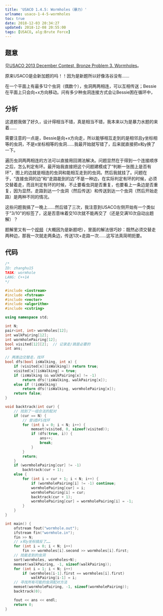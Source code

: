 ```yaml
---
title: 'USACO 1.4.5: Wormholes（暴力）'
urlname: usaco-1-4-5-wormholes
toc: true
date: 2018-12-03 20:34:27
updated: 2018-12-08 20:55:00
tags: [USACO, alg:Brute Force]
---
```


## 题意

见[USACO 2013 December Contest, Bronze Problem 3. Wormholes](http://www.usaco.org/index.php?page=viewproblem2&cpid=360)。

原来USACO是会新加题的吗！！因为是新题所以好像洛谷没有……

在一个平面上有最多12个虫洞（偶数个），虫洞两两相连，可以互相传送；Bessie在平面上只会向+x方向移动。问有多少种虫洞连接方式会让Bessie困在循环中，

## 分析

这道题我做了好久，设计得相当不错，真是相当不错，我本来以为是暴力水题的来着……

需要注意的一点是，Bessie是向+x方向走，所以能够相互走到的是相邻且y坐标相等的虫洞，不是x坐标相等的虫洞……我最开始就写错了，后来就直接把x和y换了一下。

遍历虫洞两两相连的方法可以直接用回溯法解决。问题显然在于得到一个连接顺序之后，怎么判定有环。最开始我直接把这个问题建模成了“判断一张图上是否有环”，图上的边就是相连的虫洞和能相互走到的虫洞。然后我就挂了。问题在于，“连接虫洞的边”和“走路能到的边”不是一种边，在实际判定有环的时候，必须交替着走，而且判定有环的时候，不止要看虫洞是否重复，也要看上一条边是否重复，因为显然，走路到达一个虫洞（然后传送）和传送到达一个虫洞（然后开始走路）是两种不同的情况。

这些问题我搞了一晚上……然后错了三次，我注意到USACO左侧开始有一个类似于"3/10"的标签了，这是否意味着交10次就不能再交了（还是交满10次自动出题解）？

题解里又有一个[视频](https://www.youtube.com/watch?v=KR4iY-EfEs4)（大概因为是新题吧），里面的解法很巧妙：既然必须交替走两种边，那我一次就走两条边，传送1次+走路一次……这写法真简明扼要。

## 代码

```cpp
/*
ID: zhanghu15
TASK: wormhole
LANG: C++14
*/

#include <iostream>
#include <fstream>
#include <vector>
#include <algorithm>
#include <cstring>

using namespace std;

int N;
pair<int, int> wormholes[12];
int walkPairing[12];
int wormholePairing[12];
bool visited[12][2];  // 记录走/跳是必要的
int ans;

// 两类边交替走，找环
bool dfs(bool isWalking, int x) {
    if (visited[x][isWalking]) return true;
    visited[x][isWalking] = true;
    if (isWalking && walkPairing[x] != -1)
        return dfs(!isWalking, walkPairing[x]);
    else if (!isWalking)
        return dfs(!isWalking, wormholePairing[x]);
    return false;
}

void backtrack(int cur) {
    // 找到了一组合法的配对
    if (cur == N) {
        // 尝试DFS找环
        for (int i = 0; i < N; i++) {
            memset(visited, 0, sizeof(visited));
            if (dfs(true, i)) {
                ans++;
                break;
            }
        }
        return;
    }
    if (wormholePairing[cur] != -1)
        backtrack(cur + 1);
    else {
        for (int i = cur + 1; i < N; i++) {
            if (wormholePairing[i] != -1) continue;
            wormholePairing[cur] = i;
            wormholePairing[i] = cur;
            backtrack(cur + 1);
            wormholePairing[cur] = wormholePairing[i] = -1;
        }
    }
}

int main() {
    ofstream fout("wormhole.out");
    ifstream fin("wormhole.in");
    fin >> N;
    // x和y坐标搞反了……
    for (int i = 0; i < N; i++)
        fin >> wormholes[i].second >> wormholes[i].first;
    // 找能走到的虫洞
    sort(wormholes, wormholes+N);
    memset(walkPairing, -1, sizeof(walkPairing));
    for (int i = 1; i < N; i++)
        if (wormholes[i-1].first == wormholes[i].first)
            walkPairing[i-1] = i;
    // 寻找所有可能的虫洞配对方法
    memset(wormholePairing, -1, sizeof(wormholePairing));
    backtrack(0);

    fout << ans << endl;
    return 0;
}
```